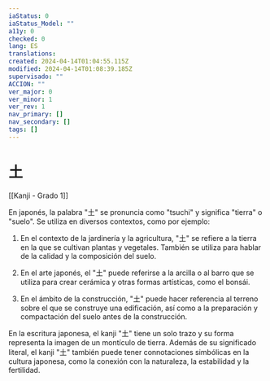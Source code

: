 ```yaml
---
iaStatus: 0
iaStatus_Model: ""
a11y: 0
checked: 0
lang: ES
translations: 
created: 2024-04-14T01:04:55.115Z
modified: 2024-04-14T01:08:39.185Z
supervisado: ""
ACCION: ""
ver_major: 0
ver_minor: 1
ver_rev: 1
nav_primary: []
nav_secondary: []
tags: []
---
```

# 土

[[Kanji - Grado 1]]

En japonés, la palabra "土" se pronuncia como "tsuchi" y significa "tierra" o "suelo". Se utiliza en diversos contextos, como por ejemplo:

1. En el contexto de la jardinería y la agricultura, "土" se refiere a la tierra en la que se cultivan plantas y vegetales. También se utiliza para hablar de la calidad y la composición del suelo.

2. En el arte japonés, el "土" puede referirse a la arcilla o al barro que se utiliza para crear cerámica y otras formas artísticas, como el bonsái.

3. En el ámbito de la construcción, "土" puede hacer referencia al terreno sobre el que se construye una edificación, así como a la preparación y compactación del suelo antes de la construcción.

En la escritura japonesa, el kanji "土" tiene un solo trazo y su forma representa la imagen de un montículo de tierra. Además de su significado literal, el kanji "土" también puede tener connotaciones simbólicas en la cultura japonesa, como la conexión con la naturaleza, la estabilidad y la fertilidad.
